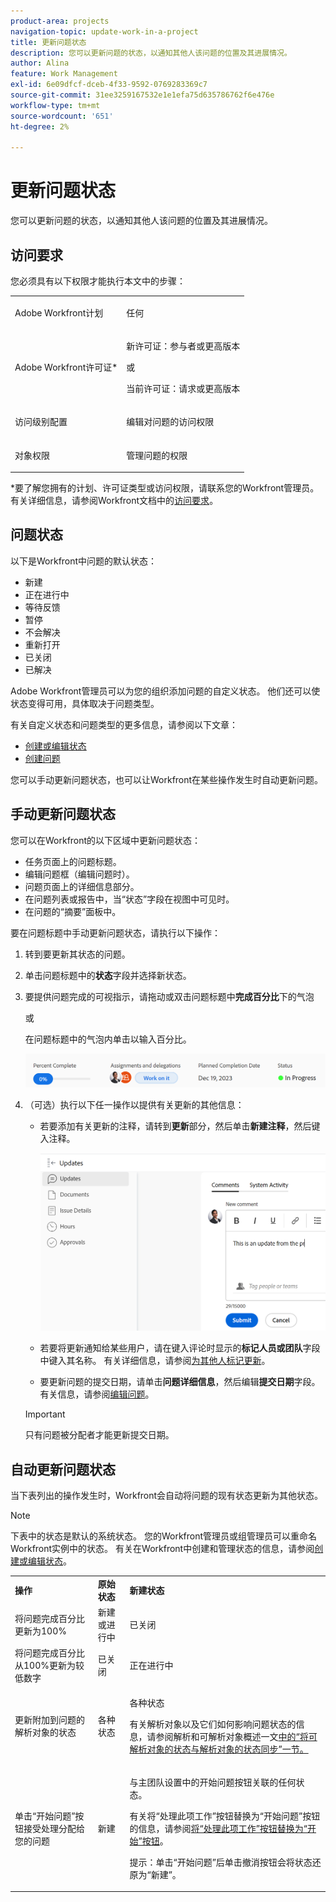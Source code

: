 ```yaml
---
product-area: projects
navigation-topic: update-work-in-a-project
title: 更新问题状态
description: 您可以更新问题的状态，以通知其他人该问题的位置及其进展情况。
author: Alina
feature: Work Management
exl-id: 6e09dfcf-dceb-4f33-9592-0769283369c7
source-git-commit: 31ee3259167532e1e1efa75d635786762f6e476e
workflow-type: tm+mt
source-wordcount: '651'
ht-degree: 2%

---
```


# 更新问题状态

<!--Audited: 01/2024-->

您可以更新问题的状态，以通知其他人该问题的位置及其进展情况。

## 访问要求

您必须具有以下权限才能执行本文中的步骤：

<table style="table-layout:auto"> 
 <col> 
 <col> 
 <tbody> 
  <tr> 
   <td role="rowheader">Adobe Workfront计划</td> 
   <td> <p>任何</p> </td> 
  </tr> 
  <tr> 
   <td role="rowheader">Adobe Workfront许可证*</td> 
   <td> <p>新许可证：参与者或更高版本</p>
   或
   <p>当前许可证：请求或更高版本</p>
   </td> 
  </tr> 
  <tr> 
   <td role="rowheader">访问级别配置</td> 
   <td> <p>编辑对问题的访问权限</p> </td> 
  </tr> 
  <tr> 
   <td role="rowheader">对象权限</td> 
   <td> <p>管理问题的权限</p> </td> 
  </tr> 
 </tbody> 
</table>

*要了解您拥有的计划、许可证类型或访问权限，请联系您的Workfront管理员。 有关详细信息，请参阅Workfront文档中的[访问要求](/help/quicksilver/administration-and-setup/add-users/access-levels-and-object-permissions/access-level-requirements-in-documentation.md)。

## 问题状态

以下是Workfront中问题的默认状态：

* 新建
* 正在进行中
* 等待反馈
* 暂停
* 不会解决
* 重新打开
* 已关闭
* 已解决

Adobe Workfront管理员可以为您的组织添加问题的自定义状态。 他们还可以使状态变得可用，具体取决于问题类型。

有关自定义状态和问题类型的更多信息，请参阅以下文章：

* [创建或编辑状态](../../../administration-and-setup/customize-workfront/creating-custom-status-and-priority-labels/create-or-edit-a-status.md)
* [创建问题](../../../manage-work/issues/manage-issues/create-issues.md)

您可以手动更新问题状态，也可以让Workfront在某些操作发生时自动更新问题。

## 手动更新问题状态

您可以在Workfront的以下区域中更新问题状态：

* 任务页面上的问题标题。
* 编辑问题框（编辑问题时）。
* 问题页面上的详细信息部分。
* 在问题列表或报告中，当“状态”字段在视图中可见时。
* 在问题的“摘要”面板中。

要在问题标题中手动更新问题状态，请执行以下操作：

1. 转到要更新其状态的问题。
1. 单击问题标题中的&#x200B;**状态**&#x200B;字段并选择新状态。
1. 要提供问题完成的可视指示，请拖动或双击问题标题中&#x200B;**完成百分比**&#x200B;下的气泡

   或

   在问题标题中的气泡内单击以输入百分比。

   ![](assets/nwe-updatetaskpercentinheader-350x54.png)

1. （可选）执行以下任一操作以提供有关更新的其他信息：

   * 若要添加有关更新的注释，请转到&#x200B;**更新**&#x200B;部分，然后单击&#x200B;**新建注释**，然后键入注释。

     ![](assets/nwe-issue-update-stream-message-box-350x125.png)

   * 若要将更新通知给某些用户，请在键入评论时显示的&#x200B;**标记人员或团队**&#x200B;字段中键入其名称。 有关详细信息，请参阅[为其他人标记更新](../../../workfront-basics/updating-work-items-and-viewing-updates/tag-others-on-updates.md)。
   * 要更新问题的提交日期，请单击&#x200B;**问题详细信息**，然后编辑&#x200B;**提交日期**&#x200B;字段。 有关信息，请参阅[编辑问题](/help/quicksilver/manage-work/issues/manage-issues/edit-issues.md)。


   >[!IMPORTANT]
   >
   >  只有问题被分配者才能更新提交日期。



<!--Old instructions, in old commenting: 

When you are updating an issue status, you can also add an explanation about the new status and change other issue information such as the commit date.

1. Go to an issue that you are assigned to for which you want to update the status.
1. Click the **Status** field in the issue header and select a new status.

   ![](assets/nwe-issue-status-expanded-in-header-350x370.png)

1. To provide a visual indication of issue completion, drag or double-click the bubble under **Percent Complete** in the header of the issue.

   Or

   Click inside the bubble in the header of the issue to enter a percentage.

   ![](assets/nwe-updatetaskpercentinheader-350x54.png)

-->

## 自动更新问题状态

当下表列出的操作发生时，Workfront会自动将问题的现有状态更新为其他状态。

>[!NOTE]
>
>下表中的状态是默认的系统状态。 您的Workfront管理员或组管理员可以重命名Workfront实例中的状态。 有关在Workfront中创建和管理状态的信息，请参阅[创建或编辑状态](../../../administration-and-setup/customize-workfront/creating-custom-status-and-priority-labels/create-or-edit-a-status.md)。

<table style="table-layout:auto"> 
 <col> 
 <col> 
 <col> 
 <tbody> 
  <tr> 
   <td><b>操作</b></td> 
   <td><b>原始状态</b></td> 
   <td><b>新建状态</b></td> 
  </tr> 
  <tr> 
   <td>将问题完成百分比更新为100%</td> 
   <td>新建或进行中</td> 
   <td>已关闭</td> 
  </tr> 
  <tr> 
   <td>将问题完成百分比从100%更新为较低数字</td> 
   <td>已关闭 </td> 
   <td>正在进行中</td> 
  </tr> 
  <tr> 
   <td>更新附加到问题的解析对象的状态</td> 
   <td>各种状态</td> 
   <td> <p>各种状态</p> <p>有关解析对象以及它们如何影响问题状态的信息，请参阅解析和可解析对象概述</a>一文<a href="../../../manage-work/issues/convert-issues/resolving-and-resolvable-objects.md" class="MCXref xref">中的“将可解析对象的状态与解析对象的状态同步”一节。</p> </td> 
  </tr> 
  <tr data-mc-conditions=""> 
   <td><span>单击“开始问题”按钮接受处理分配给您的问题</span> </td> 
   <td><span>新建</span> </td> 
   <td> <p>与主团队设置中的开始问题按钮关联的任何状态。 </p> <p>有关将“处理此项工作”按钮替换为“开始问题”按钮的信息，请参阅<span href="../../../people-teams-and-groups/create-and-manage-teams/work-on-it-button-to-start-button.md"><a href="../../../people-teams-and-groups/create-and-manage-teams/work-on-it-button-to-start-button.md" class="MCXref xref">将“处理此项工作”按钮替换为“开始”按钮</a></span><span>。</span> </p> <p>提示：单击“开始问题”后单击<span data-mc-conditions="QuicksilverOrClassic.Quicksilver">撤消按钮</span>会将状态还原为“新建”。 </p> </td> 
  </tr> 
 </tbody> 
</table>
